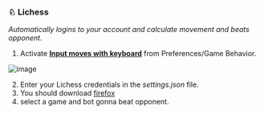 ### ♘ Lichess
*Automatically logins to your account and calculate movement and beats opponent.*
1. Activate **[Input moves with keyboard](https://lichess.org/account/preferences/game-behavior)** from Preferences/Game Behavior.

![image](https://github.com/iProB1/lichess-bot/assets/50064486/7849b561-d15c-4eb5-8824-b6b86b495866)


2. Enter your Lichess credentials in the *settings.json* file. 
3. You should download [firefox](https://www.mozilla.org/en-US/firefox/new/)
4. select a game and bot gonna beat opponent.
